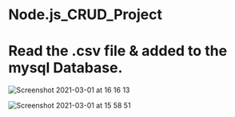 # Node.js_CRUD_Project

# Read the .csv file & added to the mysql Database.
![Screenshot 2021-03-01 at 16 16 13](https://user-images.githubusercontent.com/72803388/109517370-766f4f00-7aa9-11eb-8087-7b42bc2709b0.png)

![Screenshot 2021-03-01 at 15 58 51](https://user-images.githubusercontent.com/72803388/109517212-4c1d9180-7aa9-11eb-9ad9-b38aced48f05.png)
